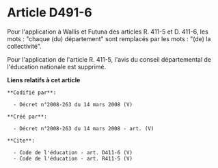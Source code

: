 # Article D491-6

Pour l'application à Wallis et Futuna des articles R. 411-5 et D. 411-6, les mots : "chaque (du) département" sont remplacés
par les mots : "(de) la collectivité". 

Pour l'application de l'article R. 411-5, l'avis du conseil départemental de l'éducation nationale est supprimé.

**Liens relatifs à cet article**

	**Codifié par**:

	  - Décret n°2008-263 du 14 mars 2008 (V)

	**Créé par**:

	  - Décret n°2008-263 du 14 mars 2008 - art. (V)

	**Cite**:

	  - Code de l'éducation - art. D411-6 (V)
	  - Code de l'éducation - art. R411-5 (V)
